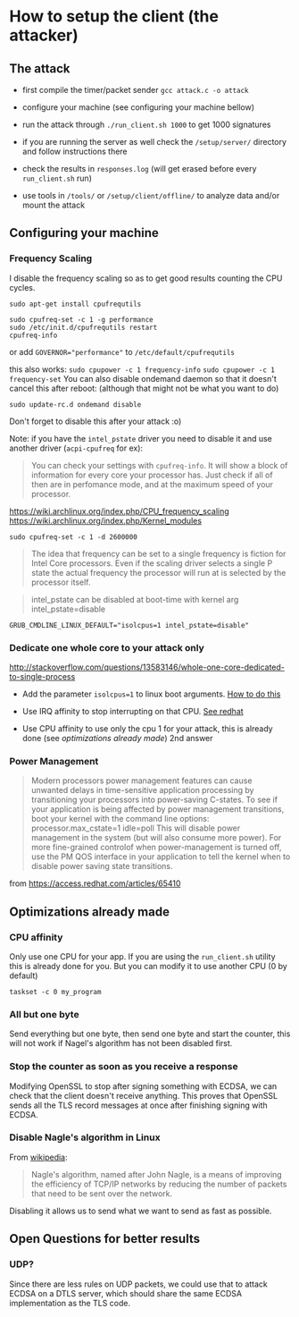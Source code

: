 # How to setup the client (the attacker)

## The attack

* first compile the timer/packet sender `gcc attack.c -o attack`

* configure your machine (see configuring your machine bellow)

* run the attack through `./run_client.sh 1000` to get 1000 signatures

* if you are running the server as well check the `/setup/server/` directory and follow instructions there

* check the results in `responses.log` (will get erased before every `run_client.sh` run)

* use tools in `/tools/` or `/setup/client/offline/` to analyze data and/or mount the attack

## Configuring your machine

### Frequency Scaling

I disable the frequency scaling so as to get good results counting the CPU cycles.

```
sudo apt-get install cpufrequtils

sudo cpufreq-set -c 1 -g performance
sudo /etc/init.d/cpufrequtils restart
cpufreq-info
```

or add `GOVERNOR="performance"` to `/etc/default/cpufrequtils`

this also works: `sudo cpupower -c 1 frequency-info`
`sudo cpupower -c 1 frequency-set`
You can also disable ondemand daemon so that it doesn't cancel this after reboot: (although that might not be what you want to do)

```
sudo update-rc.d ondemand disable
```

Don't forget to disable this after your attack :o)

Note: if you have the `intel_pstate` driver you need to disable it and use another driver (`acpi-cpufreq` for ex):
> You can check your settings with `cpufreq-info`. It will show a block of information for every core your processor has. Just check if all of then are in perfomance mode, and at the maximum speed of your processor.

https://wiki.archlinux.org/index.php/CPU_frequency_scaling
https://wiki.archlinux.org/index.php/Kernel_modules

`sudo cpufreq-set -c 1 -d 2600000`

> The idea that frequency can be set to a single frequency is fiction for Intel Core processors. Even if the scaling driver selects a single P state the actual frequency the processor will run at is selected by the processor itself.

> intel_pstate can be disabled at boot-time with kernel arg intel_pstate=disable 

`GRUB_CMDLINE_LINUX_DEFAULT="isolcpus=1 intel_pstate=disable"`

### Dedicate one whole core to your attack only

http://stackoverflow.com/questions/13583146/whole-one-core-dedicated-to-single-process

* Add the parameter `isolcpus=1` to linux boot arguments. [How to do this](http://askubuntu.com/questions/19486/how-do-i-add-a-kernel-boot-parameter)

* Use IRQ affinity to stop interrupting on that CPU. [See redhat](https://access.redhat.com/documentation/en-US/Red_Hat_Enterprise_Linux/6/html/Performance_Tuning_Guide/s-cpu-irq.html)

* Use CPU affinity to use only the cpu 1 for your attack, this is already done (see *optimizations already made*)
2nd answer

### Power Management

> Modern processors power management features can cause unwanted delays in time-sensitive application processing by transitioning your processors into power-saving C-states.
To see if your application is being affected by power management transitions, boot your kernel with the command line options:
processor.max_cstate=1 idle=poll
This will disable power management in the system (but will also consume more power).
For more fine-grained controlof when power-management is turned off, use the PM QOS interface in your application to tell the kernel when to disable power saving state transitions.

from https://access.redhat.com/articles/65410

## Optimizations already made

### CPU affinity

Only use one CPU for your app. If you are using the `run_client.sh` utility this is already done for you. But you can modify it to use another CPU (0 by default)

```
taskset -c 0 my_program
```

### All but one byte

Send everything but one byte, then send one byte and start the counter, this will not work if Nagel's algorithm has not been disabled first.

### Stop the counter as soon as you receive a response

Modifying OpenSSL to stop after signing something with ECDSA, we can check that the client doesn't receive anything. This proves that OpenSSL sends all the TLS record messages at once after finishing signing with ECDSA.

### Disable Nagle's algorithm in Linux

From [wikipedia](https://en.wikipedia.org/wiki/Nagle's_algorithm): 

> Nagle's algorithm, named after John Nagle, is a means of improving the efficiency of TCP/IP networks by reducing the number of packets that need to be sent over the network.

Disabling it allows us to send what we want to send as fast as possible.

## Open Questions for better results

### UDP?

Since there are less rules on UDP packets, we could use that to attack ECDSA on a DTLS server, which should share the same ECDSA implementation as the TLS code.


